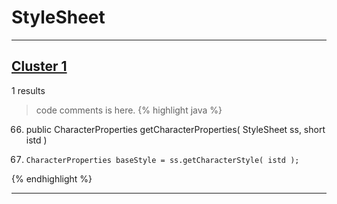 # StyleSheet

***

## [Cluster 1](./1)
1 results
> code comments is here.
{% highlight java %}
66. public CharacterProperties getCharacterProperties( StyleSheet ss, short istd )
74.     CharacterProperties baseStyle = ss.getCharacterStyle( istd );
{% endhighlight %}

***

